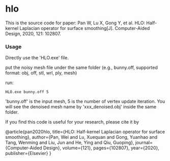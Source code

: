 # hlo
This is the source code for paper: Pan W, Lu X, Gong Y, et al. HLO: Half-kernel Laplacian operator for surface smoothing[J]. Computer-Aided Design, 2020, 121: 102807.

### Usage

Directly use the 'HLO.exe' file.


put the noisy mesh file under the same folder (e.g., bunny.off, supported format: obj, off, stl, wrl, ply, mesh)


run: 

```
HLO.exe bunny.off 5
```

'bunny.off' is the input mesh, 5 is the number of vertex update iteration.
You will see the denoised mesh name by 'xxx_denoised.obj' inside the same folder. 


If you find this code is useful for your research, please cite it by

@article{pan2020hlo,
  title={HLO: Half-kernel Laplacian operator for surface smoothing},
  author={Pan, Wei and Lu, Xuequan and Gong, Yuanhao and Tang, Wenming and Liu, Jun and He, Ying and Qiu, Guoping},
  journal={Computer-Aided Design},
  volume={121},
  pages={102807},
  year={2020},
  publisher={Elsevier}
}
